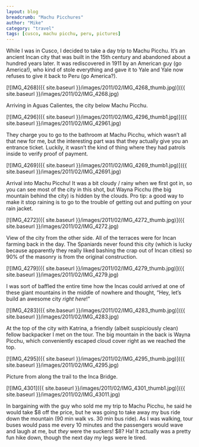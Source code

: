```yaml
---
layout: blog
breadcrumb: "Machu Picchures"
author: "Mike"
category: "travel"
tags: [cusco, machu picchu, peru, pictures]
---
```


While I was in Cusco, I decided to take a day trip to Machu Picchu. It’s an ancient Incan city that was built in the 15th century and abandoned about a hundred years later. It was rediscovered in 1911 by an American guy (go America!), who kind of stole everything and gave it to Yale and Yale now refuses to give it back to Peru (go America?).

[![IMG_4268]({{ site.baseurl }}/images/2011/02/IMG_4268_thumb.jpg)]({{ site.baseurl }}/images/2011/02/IMG_4268.jpg)

Arriving in Aguas Calientes, the city below Machu Picchu.

[![IMG_4296]({{ site.baseurl }}/images/2011/02/IMG_4296_thumb1.jpg)]({{ site.baseurl }}/images/2011/02/IMG_42961.jpg)

They charge you to go to the bathroom at Machu Picchu, which wasn’t all that new for me, but the interesting part was that they actually give you an entrance ticket. Luckily, it wasn’t the kind of thing where they had patrols inside to verify proof of payment.

[![IMG_4269]({{ site.baseurl }}/images/2011/02/IMG_4269_thumb1.jpg)]({{ site.baseurl }}/images/2011/02/IMG_42691.jpg)

Arrival into Machu Picchu! It was a bit cloudy / rainy when we first got in, so you can see most of the city in this shot, but Wayna Picchu (the big mountain behind the city) is hidden by the clouds. Pro tip: a good way to make it stop raining is to go to the trouble of getting out and putting on your rain jacket.

[![IMG_4272]({{ site.baseurl }}/images/2011/02/IMG_4272_thumb.jpg)]({{ site.baseurl }}/images/2011/02/IMG_4272.jpg)

View of the city from the other side. All of the terraces were for Incan farming back in the day. The Spaniards never found this city (which is lucky because apparently they really liked bashing the crap out of Incan cities) so 90% of the masonry is from the original construction.

[![IMG_4279]({{ site.baseurl }}/images/2011/02/IMG_4279_thumb.jpg)]({{ site.baseurl }}/images/2011/02/IMG_4279.jpg)

I was sort of baffled the entire time how the Incas could arrived at one of these giant mountains in the middle of nowhere and thought, “Hey, let’s build an awesome city *right here*!”

[![IMG_4283]({{ site.baseurl }}/images/2011/02/IMG_4283_thumb.jpg)]({{ site.baseurl }}/images/2011/02/IMG_4283.jpg)

At the top of the city with Katrina, a friendly (albeit suspiciously clean) fellow backpacker I met on the tour. The big mountain in the back is Wayna Picchu, which conveniently escaped cloud cover right as we reached the top.

[![IMG_4295]({{ site.baseurl }}/images/2011/02/IMG_4295_thumb.jpg)]({{ site.baseurl }}/images/2011/02/IMG_4295.jpg)

Picture from along the trail to the Inca Bridge.

[![IMG_4301]({{ site.baseurl }}/images/2011/02/IMG_4301_thumb1.jpg)]({{ site.baseurl }}/images/2011/02/IMG_43011.jpg)

In bargaining with the guy who sold me my trip to Machu Picchu, he said he would take $8 off the price, but he was going to take away my bus ride down the mountain (90 min walk vs. 30 min bus ride). As I was walking, tour buses would pass me every 10 minutes and the passengers would wave and laugh at me, but *they* were the suckers! $8? Ha! It actually was a pretty fun hike down, though the next day my legs were le tired.